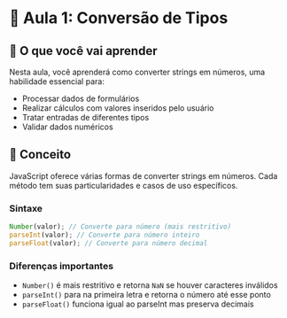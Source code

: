 # 🔄 Aula 1: Conversão de Tipos

## 📖 O que você vai aprender

Nesta aula, você aprenderá como converter strings em números, uma habilidade essencial para:

- Processar dados de formulários
- Realizar cálculos com valores inseridos pelo usuário
- Tratar entradas de diferentes tipos
- Validar dados numéricos

## 🧠 Conceito

JavaScript oferece várias formas de converter strings em números. Cada método tem suas particularidades e casos de uso específicos.

### Sintaxe

```javascript
Number(valor); // Converte para número (mais restritivo)
parseInt(valor); // Converte para número inteiro
parseFloat(valor); // Converte para número decimal
```

### Diferenças importantes

- `Number()` é mais restritivo e retorna `NaN` se houver caracteres inválidos
- `parseInt()` para na primeira letra e retorna o número até esse ponto
- `parseFloat()` funciona igual ao parseInt mas preserva decimais
